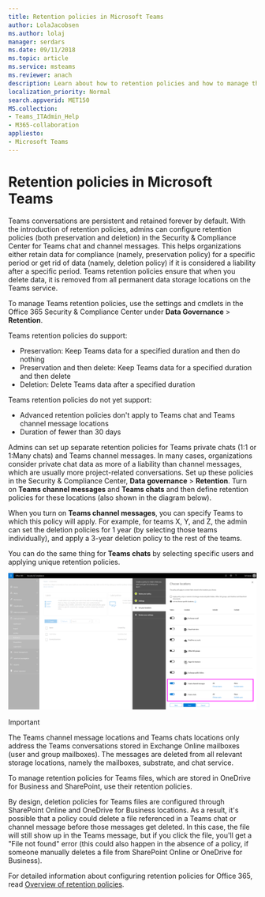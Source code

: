 ```yaml
---
title: Retention policies in Microsoft Teams
author: LolaJacobsen
ms.author: lolaj
manager: serdars
ms.date: 09/11/2018
ms.topic: article
ms.service: msteams
ms.reviewer: anach
description: Learn about how to retention policies and how to manage them in Teams.
localization_priority: Normal
search.appverid: MET150
MS.collection: 
- Teams_ITAdmin_Help
- M365-collaboration
appliesto: 
- Microsoft Teams
---
```


# Retention policies in Microsoft Teams

Teams conversations are persistent and retained forever by default. With the introduction of retention policies, admins can configure retention policies (both preservation and deletion) in the Security & Compliance Center for Teams chat and channel messages. This helps organizations either retain data for compliance (namely, preservation policy) for a specific period or get rid of data (namely, deletion policy) if it is considered a liability after a specific period. Teams retention policies ensure that when you delete data, it is removed from all permanent data storage locations on the Teams service. 

To manage Teams retention policies, use the settings and cmdlets in the Office 365 Security & Compliance Center under **Data Governance** > **Retention**.

Teams retention policies do support: 
    
- Preservation: Keep Teams data for a specified duration and then do nothing
- Preservation and then delete: Keep Teams data for a specified duration and then delete
- Deletion: Delete Teams data after a specified duration

Teams retention policies do not yet support:

- Advanced retention policies don't apply to Teams chat and Teams channel message locations
- Duration of fewer than 30 days

Admins can set up separate retention policies for Teams private chats (1:1 or 1:Many chats) and Teams channel messages. In many cases, organizations consider private chat data as more of a liability than channel messages, which are usually more project-related conversations. Set up these policies in the Security & Compliance Center, **Data governance** > **Retention**. Turn on **Teams channel messages** and **Teams chats** and then define retention policies for these locations (also shown in the diagram below). 

When you turn on **Teams channel messages**, you can specify Teams to which this policy will apply. For example, for teams X, Y, and Z, the admin can set the deletion policies for 1 year (by selecting those teams individually), and apply a 3-year deletion policy to the rest of the teams. 

You can do the same thing for **Teams chats** by selecting specific users and applying unique retention policies. 

![Diagram of the workflow of Teams data to Exchange and SharePoint.](media/Retention-Policies.png)


> [!IMPORTANT]
> The Teams channel message locations and Teams chats locations only address the Teams conversations stored in Exchange Online mailboxes (user and group mailboxes). The messages are deleted from all relevant storage locations, namely the mailboxes, substrate, and chat service. 
> 
> To manage retention policies for Teams files, which are stored in OneDrive for Business and SharePoint, use their retention policies.

By design, deletion policies for Teams files are configured through SharePoint Online and OneDrive for Business locations. As a result, it's possible that a policy could delete a file referenced in a Teams chat or channel message before those messages get deleted. In this case, the file will still show up in the Teams message, but if you click the file, you'll get a "File not found" error (this could also happen in the absence of a policy, if someone manually deletes a file from SharePoint Online or OneDrive for Business).

For detailed information about configuring retention policies for Office 365, read [Overview of retention policies](https://support.office.com/article/overview-of-retention-policies-5e377752-700d-4870-9b6d-12bfc12d2423).
 
